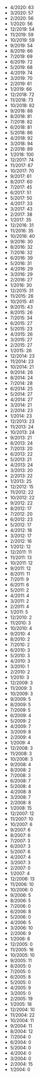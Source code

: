 *  4/2020: 63
*  3/2020: 57
*  2/2020: 56
*  1/2020: 56
*  12/2019: 54
*  11/2019: 59
*  10/2019: 59
*  9/2019: 54
*  8/2019: 66
*  7/2019: 69
*  6/2019: 72
*  5/2019: 68
*  4/2019: 74
*  3/2019: 70
*  2/2019: 61
*  1/2019: 66
*  12/2018: 72
*  11/2018: 73
*  10/2018: 82
*  9/2018: 88
*  8/2018: 81
*  7/2018: 82
*  6/2018: 81
*  5/2018: 86
*  4/2018: 92
*  3/2018: 94
*  2/2018: 89
*  1/2018: 100
*  12/2017: 74
*  11/2017: 67
*  10/2017: 70
*  9/2017: 61
*  8/2017: 60
*  7/2017: 45
*  6/2017: 51
*  5/2017: 50
*  4/2017: 33
*  3/2017: 43
*  2/2017: 38
*  1/2017: 35
*  12/2016: 31
*  11/2016: 35
*  10/2016: 40
*  9/2016: 30
*  8/2016: 32
*  7/2016: 32
*  6/2016: 39
*  5/2016: 31
*  4/2016: 29
*  3/2016: 29
*  2/2016: 27
*  1/2016: 30
*  12/2015: 31
*  11/2015: 26
*  10/2015: 41
*  9/2015: 43
*  8/2015: 26
*  7/2015: 34
*  6/2015: 27
*  5/2015: 23
*  4/2015: 26
*  3/2015: 27
*  2/2015: 27
*  1/2015: 26
*  12/2014: 23
*  11/2014: 23
*  10/2014: 21
*  9/2014: 26
*  8/2014: 24
*  7/2014: 28
*  6/2014: 25
*  5/2014: 27
*  4/2014: 27
*  3/2014: 21
*  2/2014: 23
*  1/2014: 23
*  12/2013: 23
*  11/2013: 24
*  10/2013: 24
*  9/2013: 21
*  8/2013: 24
*  7/2013: 20
*  6/2013: 22
*  5/2013: 21
*  4/2013: 24
*  3/2013: 20
*  2/2013: 22
*  1/2013: 25
*  12/2012: 15
*  11/2012: 22
*  10/2012: 22
*  9/2012: 22
*  8/2012: 17
*  7/2012: 20
*  6/2012: 23
*  5/2012: 17
*  4/2012: 18
*  3/2012: 17
*  2/2012: 16
*  1/2012: 12
*  12/2011: 11
*  11/2011: 13
*  10/2011: 12
*  9/2011: 12
*  8/2011: 11
*  7/2011: 9
*  6/2011: 6
*  5/2011: 2
*  4/2011: 4
*  3/2011: 2
*  2/2011: 4
*  1/2011: 5
*  12/2010: 2
*  11/2010: 3
*  10/2010: 4
*  9/2010: 4
*  8/2010: 2
*  7/2010: 2
*  6/2010: 3
*  5/2010: 3
*  4/2010: 3
*  3/2010: 1
*  2/2010: 2
*  1/2010: 3
*  12/2009: 3
*  11/2009: 3
*  10/2009: 3
*  9/2009: 5
*  8/2009: 5
*  7/2009: 5
*  6/2009: 4
*  5/2009: 2
*  4/2009: 7
*  3/2009: 8
*  2/2009: 4
*  1/2009: 4
*  12/2008: 3
*  11/2008: 3
*  10/2008: 3
*  9/2008: 4
*  8/2008: 2
*  7/2008: 3
*  6/2008: 7
*  5/2008: 4
*  4/2008: 8
*  3/2008: 7
*  2/2008: 8
*  1/2008: 15
*  12/2007: 12
*  11/2007: 10
*  10/2007: 6
*  9/2007: 6
*  8/2007: 6
*  7/2007: 3
*  6/2007: 3
*  5/2007: 6
*  4/2007: 4
*  3/2007: 3
*  2/2007: 0
*  1/2007: 4
*  12/2006: 13
*  11/2006: 10
*  10/2006: 0
*  9/2006: 5
*  8/2006: 5
*  7/2006: 0
*  6/2006: 8
*  5/2006: 0
*  4/2006: 5
*  3/2006: 10
*  2/2006: 9
*  1/2006: 6
*  12/2005: 0
*  11/2005: 16
*  10/2005: 10
*  9/2005: 11
*  8/2005: 0
*  7/2005: 0
*  6/2005: 8
*  5/2005: 0
*  4/2005: 9
*  3/2005: 0
*  2/2005: 19
*  1/2005: 18
*  12/2004: 10
*  11/2004: 22
*  10/2004: 11
*  9/2004: 11
*  8/2004: 12
*  7/2004: 0
*  6/2004: 0
*  5/2004: 0
*  4/2004: 0
*  3/2004: 0
*  2/2004: 15
*  1/2004: 0